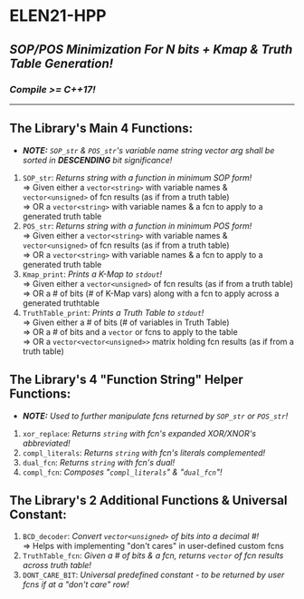 # ELEN21-HPP
## _SOP/POS Minimization For N bits + Kmap &amp; Truth Table Generation!_
### _Compile >= C++17!_
----------------------

## The Library's Main 4 Functions:
* ***NOTE:** `SOP_str` & `POS_str`'s variable name string vector arg shall be sorted in __DESCENDING__ bit significance!*
1) `SOP_str`: _Returns string with a function in minimum SOP form!_</br>
              => Given either a `vector<string>` with variable names & `vector<unsigned>` of fcn results (as if from a truth table)</br>
              => OR a `vector<string>` with variable names & a fcn to apply to a generated truth table
2) `POS_str`: _Returns string with a function in minimum POS form!_</br>
              => Given either a `vector<string>` with variable names & `vector<unsigned>` of fcn results (as if from a truth table)</br>
              => OR a `vector<string>` with variable names & a fcn to apply to a generated truth table
3) `Kmap_print`: _Prints a K-Map to `stdout`!_</br>
              => Given either a `vector<unsigned>` of fcn results (as if from a truth table)</br>
              => OR a # of bits (# of K-Map vars) along with a fcn to apply across a generated truthtable
4) `TruthTable_print`: _Prints a Truth Table to `stdout`!_</br>
              => Given either a # of bits (# of variables in Truth Table)</br>
              => OR a # of bits and a `vector` or fcns to apply to the table</br>
              => OR a `vector<vector<unsigned>>` matrix holding fcn results (as if from a truth table)

## The Library's 4 "Function String" Helper Functions:
* ***NOTE:** Used to further manipulate fcns returned by `SOP_str` or `POS_str`!*
1) `xor_replace`:    _Returns `string` with fcn's expanded XOR/XNOR's abbreviated!_</br>
2) `compl_literals`: _Returns `string` with fcn's literals complemented!_</br>
3) `dual_fcn`:       _Returns `string` with fcn's dual!_</br>
4) `compl_fcn`:      _Composes "`compl_literals`" & "`dual_fcn`"!_

## The Library's 2 Additional Functions & Universal Constant:
1) `BCD_decoder`: _Convert `vector<unsigned>` of bits into a decimal #!_</br>
   => Helps with implementing "don't cares" in user-defined custom fcns
2) `TruthTable_fcn`: _Given a # of bits & a fcn, returns `vector` of fcn results across truth table!_
3) `DONT_CARE_BIT`: _Universal predefined constant - to be returned by user fcns if at a "don't care" row!_
